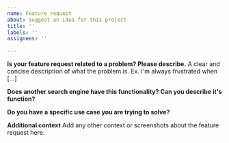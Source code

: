 ```yaml
---
name: Feature request
about: Suggest an idea for this project
title: ''
labels: ''
assignees: ''

---
```


**Is your feature request related to a problem? Please describe.**
A clear and concise description of what the problem is. Ex. I'm always frustrated when [...]

**Does another search engine have this functionality? Can you describe it's function?**

**Do you have a specific use case you are trying to solve?**

**Additional context**
Add any other context or screenshots about the feature request here.
